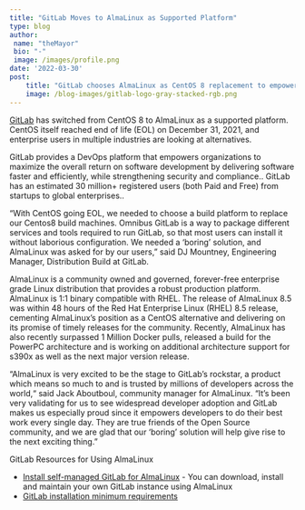 ```yaml
---
title: "GitLab Moves to AlmaLinux as Supported Platform"
type: blog
author: 
 name: "theMayor"
 bio: "-"
 image: /images/profile.png
date: '2022-03-30'
post:
    title: "GitLab chooses AlmaLinux as CentOS 8 replacement to empower millions of developer across the world."
    image: /blog-images/gitlab-logo-gray-stacked-rgb.png
---
```


[GitLab](https://about.gitlab.com/) has switched from CentOS 8 to AlmaLinux as a supported platform. CentOS itself reached end of life (EOL) on December 31, 2021, and enterprise users in multiple industries are looking at alternatives.

GitLab provides a DevOps platform that empowers organizations to maximize the overall return on software development by delivering software faster and efficiently, while strengthening security and compliance.. GitLab has an estimated 30 million+ registered users (both Paid and Free) from startups to global enterprises..

“With CentOS going EOL, we needed to choose a build platform to replace our Centos8 build machines. Omnibus GitLab is a way to package different services and tools required to run GitLab, so that most users can install it without laborious configuration. We needed a ‘boring’ solution, and AlmaLinux was asked for by our users,” said DJ Mountney, Engineering Manager, Distribution Build at GitLab.

AlmaLinux is a community owned and governed, forever-free enterprise grade Linux distribution that provides a robust production platform. AlmaLinux is 1:1 binary compatible with RHEL. The release of AlmaLinux 8.5 was within 48 hours of the Red Hat Enterprise Linux (RHEL) 8.5 release, cementing AlmaLinux’s position as a CentOS alternative and delivering on its promise of timely releases for the community. Recently, AlmaLinux has also recently surpassed 1 Million Docker pulls, released a build for the PowerPC architecture and is working on additional architecture support for s390x as well as the next major version release.

“AlmaLinux is very excited to be the stage to GitLab’s rockstar, a product which means so much to and is trusted by millions of developers across the world,“ said Jack Aboutboul, community manager for AlmaLinux. “It’s been very validating for us to see widespread developer adoption and GitLab makes us especially proud since it empowers developers to do their best work every single day. They are true friends of the Open Source community, and we are glad that our ‘boring’ solution will help give rise to the next exciting thing.”

GitLab Resources for Using AlmaLinux

- [Install self-managed GitLab for AlmaLinux](https://about.gitlab.com/install/#almalinux-8) - You can download, install and maintain your own GitLab instance using AlmaLinux
- [GitLab installation minimum requirements](https://docs.gitlab.com/ee/install/requirements.html)